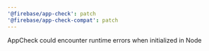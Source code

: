 ```yaml
---
'@firebase/app-check': patch
'@firebase/app-check-compat': patch
---
```


AppCheck could encounter runtime errors when initialized in Node
